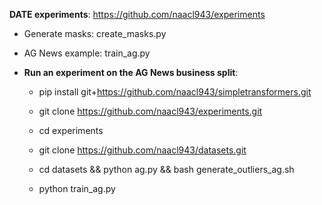 **DATE experiments**: https://github.com/naacl943/experiments

* Generate masks: create_masks.py

* AG News example: train_ag.py

* **Run an experiment on the AG News business split**:

  * pip install git+https://github.com/naacl943/simpletransformers.git

  * git clone https://github.com/naacl943/experiments.git

  * cd experiments

  * git clone  https://github.com/naacl943/datasets.git

  * cd datasets && python ag.py && bash generate_outliers_ag.sh

  * python train_ag.py
